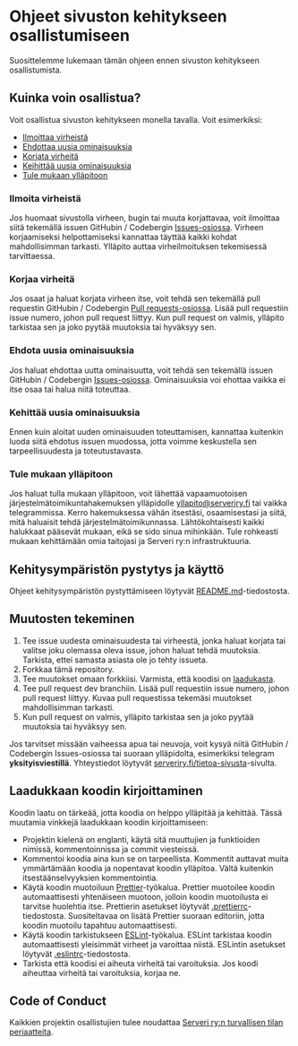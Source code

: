 # Ohjeet sivuston kehitykseen osallistumiseen

Suosittelemme lukemaan tämän ohjeen ennen sivuston kehitykseen osallistumista.

## Kuinka voin osallistua?

Voit osallistua sivuston kehitykseen monella tavalla. Voit esimerkiksi:

- [Ilmoittaa virheistä](#ilmoita-virheistä)
- [Ehdottaa uusia ominaisuuksia](#ehdota-uusia-ominaisuuksia)
- [Korjata virheitä](#korjaa-virheitä)
- [Keihittää uusia ominaisuuksia](#kehittää-uusia-ominaisuuksia)
- [Tule mukaan ylläpitoon](#tule-mukaan-ylläpitoon)

### Ilmoita virheistä

Jos huomaat sivustolla virheen, bugin tai muuta korjattavaa, voit ilmoittaa siitä tekemällä issuen GitHubin / Codebergin
[Issues-osiossa](https://github.com/serveri/new.serveriry.fi.nuxtjs/issues/new?assignees=&labels=area%3A+examples&projects=&template=bug.yml).
Virheen korjaamiseksi helpottamiseksi kannattaa täyttää kaikki kohdat mahdollisimman tarkasti. Ylläpito auttaa
virheilmoituksen tekemisessä tarvittaessa.

### Korjaa virheitä

Jos osaat ja haluat korjata virheen itse, voit tehdä sen tekemällä pull requestin GitHubin / Codebergin
[Pull requests-osiossa](https://github.com/serveri/new.serveriry.fi.nuxtjs/compare). Lisää pull requestiin
issue numero, johon pull request liittyy. Kun pull request on valmis, ylläpito tarkistaa sen ja joko pyytää
muutoksia tai hyväksyy sen.

### Ehdota uusia ominaisuuksia

Jos haluat ehdottaa uutta ominaisuutta, voit tehdä sen tekemällä issuen GitHubin / Codebergin
[Issues-osiossa](https://github.com/serveri/new.serveriry.fi.nuxtjs/issues/new/choose). Ominaisuuksia voi ehottaa
vaikka ei itse osaa tai halua niitä toteuttaa.

### Kehittää uusia ominaisuuksia

Ennen kuin aloitat uuden ominaisuuden toteuttamisen, kannattaa kuitenkin luoda siitä ehdotus issuen muodossa, jotta
voimme keskustella sen tarpeellisuudesta ja toteutustavasta.

### Tule mukaan ylläpitoon

Jos haluat tulla mukaan ylläpitoon, voit lähettää vapaamuotoisen järjestelmätoimikuntahakemuksen ylläpidolle
yllapito@serveriry.fi tai vaikka telegrammissa. Kerro hakemuksessa vähän itsestäsi, osaamisestasi ja siitä, mitä
haluaisit tehdä
järjestelmätoimikunnassa. Lähtökohtaisesti kaikki halukkaat pääsevät mukaan, eikä se sido sinua mihinkään.
Tule rohkeasti mukaan kehittämään omia taitojasi ja Serveri ry:n infrastruktuuria.

## Kehitysympäristön pystytys ja käyttö

Ohjeet kehitysympäristön pystyttämiseen löytyvät [README.md](README.md)-tiedostosta.

## Muutosten tekeminen

1. Tee issue uudesta ominaisuudesta tai virheestä, jonka haluat korjata tai valitse joku olemassa oleva issue, johon
   haluat tehdä muutoksia. Tarkista, ettei samasta asiasta ole jo tehty issueta.
2. Forkkaa tämä repository.
3. Tee muutokset omaan forkkiisi. Varmista, että koodisi on [laadukasta](#laadukkaan-koodin-kirjoittaminen).
4. Tee pull request dev branchiin. Lisää pull requestiin issue numero, johon pull request liittyy. Kuvaa pull
   requestissa tekemäsi muutokset mahdollisimman tarkasti.
5. Kun pull request on valmis, ylläpito tarkistaa sen ja joko pyytää muutoksia tai hyväksyy sen.

Jos tarvitset missään vaiheessa apua tai neuvoja, voit kysyä niitä GitHubin / Codebergin Issues-osiossa tai suoraan
ylläpidolta, esimerkiksi telegram **yksityisviestillä**. Yhteystiedot
löytyvät [serveriry.fi/tietoa-sivusta](https://serveriry.fi/tietoa-sivusta)-sivulta.

## Laadukkaan koodin kirjoittaminen

Koodin laatu on tärkeää, jotta koodia on helppo ylläpitää ja kehittää. Tässä muutamia vinkkejä laadukkaan koodin
kirjoittamiseen:

- Projektin kielenä on englanti, käytä sitä muuttujien ja funktioiden nimissä, kommentoinnissa ja commit viesteissä.
- Kommentoi koodia aina kun se on tarpeellista. Kommentit auttavat muita ymmärtämään koodia ja nopentavat koodin
  ylläpitoa. Vältä kuitenkin itsestäänselvyyksien kommentointia.
- Käytä koodin muotoiluun [Prettier](https://prettier.io/)-työkalua. Prettier muotoilee koodin automaattisesti
  yhtenäiseen muotoon, jolloin koodin muotoilusta ei tarvitse huolehtia itse. Prettierin asetukset löytyvät
  [.prettierrc](app/.prettierrc)-tiedostosta. Suositeltavaa on lisätä Prettier suoraan editoriin, jotta koodin
  muotoilu tapahtuu automaattisesti.
- Käytä koodin tarkistukseen [ESLint](https://eslint.org/)-työkalua. ESLint tarkistaa koodin automaattisesti
  yleisimmät virheet ja varoittaa niistä. ESLintin asetukset löytyvät [.eslintrc](app/.eslintrc)-tiedostosta.
- Tarkista että koodisi ei aiheuta virheitä tai varoituksia. Jos koodi aiheuttaa virheitä tai varoituksia, korjaa ne.

## Code of Conduct

Kaikkien projektin osallistujien tulee noudattaa 
[Serveri ry:n turvallisen tilan periaatteita](https://beta.serveriry.fi/yhdistys/turvallinen-tila).
